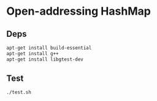 # Open-addressing HashMap

## Deps

```Bash
apt-get install build-essential
apt-get install g++
apt-get install libgtest-dev
```

## Test

```Bash
./test.sh
```
